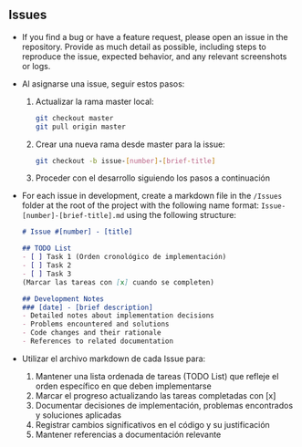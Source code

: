 ## Issues
- If you find a bug or have a feature request, please open an issue in the repository. Provide as much detail as possible, including steps to reproduce the issue, expected behavior, and any relevant screenshots or logs.

- Al asignarse una issue, seguir estos pasos:
  1. Actualizar la rama master local:
     ```bash
     git checkout master
     git pull origin master
     ```
  2. Crear una nueva rama desde master para la issue:
     ```bash
     git checkout -b issue-[number]-[brief-title]
     ```
  3. Proceder con el desarrollo siguiendo los pasos a continuación

- For each issue in development, create a markdown file in the `/Issues` folder at the root of the project with the following name format: `Issue-[number]-[brief-title].md` using the following structure:
  ```markdown
  # Issue #[number] - [title]
  
  ## TODO List
  - [ ] Task 1 (Orden cronológico de implementación)
  - [ ] Task 2
  - [ ] Task 3
  (Marcar las tareas con [x] cuando se completen)
  
  ## Development Notes
  ### [date] - [brief description]
  - Detailed notes about implementation decisions
  - Problems encountered and solutions
  - Code changes and their rationale
  - References to related documentation
  ```

- Utilizar el archivo markdown de cada Issue para:
  1. Mantener una lista ordenada de tareas (TODO List) que refleje el orden específico en que deben implementarse
  2. Marcar el progreso actualizando las tareas completadas con [x]
  3. Documentar decisiones de implementación, problemas encontrados y soluciones aplicadas
  4. Registrar cambios significativos en el código y su justificación
  5. Mantener referencias a documentación relevante